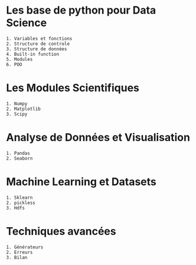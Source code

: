 # Les base de python pour Data Science

    1. Variables et fonctions
    2. Structure de controle
    3. Structure de données
    4. Built-in function
    5. Modules
    6. POO

# Les Modules Scientifiques

    1. Numpy
    2. Matplotlib
    3. Scipy

# Analyse de Données et Visualisation

    1. Pandas
    2. Seaborn

# Machine Learning et Datasets

    1. Sklearn
    2. pickless
    3. Hdfs

# Techniques avancées

    1. Générateurs
    2. Erreurs
    3. Bilan